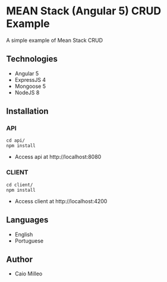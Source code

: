 # MEAN Stack (Angular 5) CRUD Example

A simple example of Mean Stack CRUD  

## Technologies
* Angular 5
* ExpressJS 4
* Mongoose 5
* NodeJS 8

## Installation

### API
```
cd api/
npm install
```
* Access api at http://localhost:8080

### CLIENT
```
cd client/
npm install
```
* Access client at http://localhost:4200

## Languages

* English
* Portuguese

## Author

* Caio Milleo